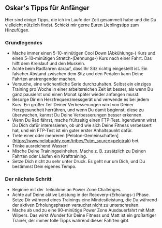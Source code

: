 
## Oskar's Tipps für Anfänger

Hier sind einige Tipps, die ich im Laufe der Zeit gesammelt habe und die Du vielleicht nützlich findst. Schickt mir gerne Euren Lieblingstipp zum Hinzufügen.

### Grundlegendes

* Mache immer einen 5-10-minütigen Cool Down (Abkühlungs-) Kurs und einen 5-10-minütigen Stretch-(Dehnungs-) Kurs nach einer Fahrt. Das hilft dem Kreislauf und den Muskeln.
* Achte beim Radfahren darauf, dass Ihr Sitz richtig eingestellt ist. Ein falscher Abstand zwischen dem Sitz und den Pedalen kann Deine Fahrten anstrengender machen. 
* Versuche, eine wöchentliche Serie durchzuhalten. Selbst ein einziges Training pro Woche in einer arbeitsreichen Zeit ist besser, als wenn Du ganz pausierst und einen Monat später wieder anfangen musst.
* Besorge Dir ein Herzfrequenzmessgerät und verwende es bei jedem Kurs. Ein großer Teil Deiner Verbesserungen wird von Deiner Herzgesundheit herrühren, und wenn Du damit beginnst, diese zu überwachen, kannst Du Deine Verbesserungen besser erkennen.
* Wenn Du Rad fährst, mache frühzeitig einen FTP-Test. Irgendwann wirst Du Dich dafür interessieren, ob und wie sich Deine Fitness verbessert hat, und ein FTP-Test ist ein guter erster Anhaltspunkt dafür.
* Trete einer oder mehreren [Peloton-Gemeinschaften] (https://www.pelobuddy.com/tribes/?utm_source=pelotrak) bei.
* Trinke ausreichend Wasser!
* Mische Deine Trainingseinheiten. Mache z. B. zusätzlich zu Deinen Fahrten oder Läufen ein Krafttraining.
* Setze Dich nicht zu sehr unter Druck. Es geht nur um Dich, und Du bestimmst Dein eigenes Tempo.

### Der nächste Schritt

* Beginne mit der Teilnahme an Power Zone Challenges.
* Achte auf Deine aktive Leistung in der Recovery-(Erholungs-) Phase. Setze Dir während eines Trainings eine Mindestleistung, die Du während der aktiven Erholungsphasen versuchst nicht zu unterschreiten.
* Mache ab und zu eine 90-minütige Power Zone Ausdauerfahrt mit Matt Wilpers. Das wirkt Wunder für Deine Fitness und Matt ist ein großartiger Trainer, der immer tolle Tipps während dieser Fahrten gibt.